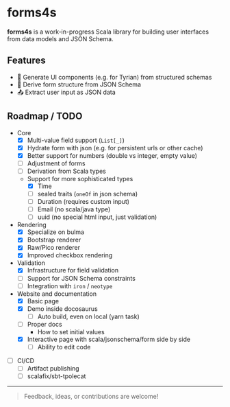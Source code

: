 # forms4s

**forms4s** is a work-in-progress Scala library for building user interfaces from data models and JSON Schema.

## Features

- 🔧 Generate UI components (e.g. for Tyrian) from structured schemas
- 🧾 Derive form structure from JSON Schema
- 📤 Extract user input as JSON data

## Roadmap / TODO

- Core
  - [x] Multi-value field support (`List[_]`)
  - [x] Hydrate form with json (e.g. for persistent urls or other cache)
  - [x] Better support for numbers (double vs integer, empty value)
  - [ ] Adjustment of forms
  - [ ] Derivation from Scala types
  - Support for more sophisticated types
    - [x] Time
    - [ ] sealed traits (`oneOf` in json schema)
    - [ ] Duration (requires custom input)
    - [ ] Email (no scala/java type)
    - [ ] uuid (no special html input, just validation)
- Rendering
  - [x] Specialize on bulma
  - [x] Bootstrap renderer
  - [x] Raw/Pico renderer
  - [x] Improved checkbox rendering
- Validation
  - [x] Infrastructure for field validation
  - [ ] Support for JSON Schema constraints
  - [ ] Integration with `iron` / `neotype`
- Website and documentation
  - [x] Basic page
  - [x] Demo inside docosaurus
    - [ ] Auto build, even on local (yarn task)
  - [ ] Proper docs
    - How to set initial values
  - [x] Interactive page with scala/jsonschema/form side by side
    - [ ] Ability to edit code
- [ ] CI/CD
  - [ ] Artifact publishing
  - [ ] scalafix/sbt-tpolecat

---

> Feedback, ideas, or contributions are welcome!
